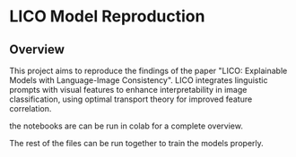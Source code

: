 # LICO Model Reproduction

## Overview
This project aims to reproduce the findings of the paper "LICO: Explainable Models with Language-Image Consistency". LICO integrates linguistic prompts with visual features to enhance interpretability in image classification, using optimal transport theory for improved feature correlation.

the notebooks are can be run in colab for a complete overview.

The rest of the files can be run together to train the models properly.
